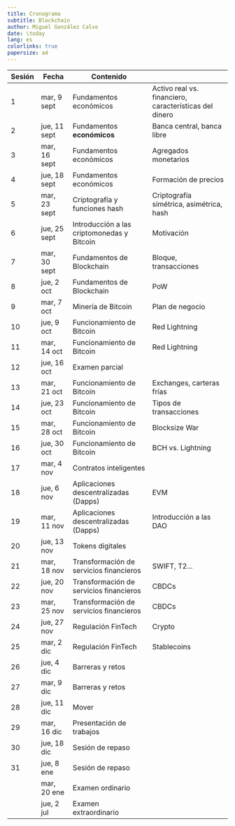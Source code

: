 ```yaml
---
title: Cronograma
subtitle: Blockchain
author: Miguel González Calvo
date: \today
lang: es
colorlinks: true
papersize: a4
---
```


| Sesión | Fecha        | Contenido                                  |                                                        |
| ------ | ------------ | ------------------------------------------ | ------------------------------------------------------ |
| 1      | mar, 9 sept  | Fundamentos económicos                     | Activo real vs. financiero, características del dinero |
| 2      | jue, 11 sept | Fundamentos **económicos**                     | Banca central, banca libre                             |
| 3      | mar, 16 sept | Fundamentos económicos                     | Agregados monetarios                                   |
| 4      | jue, 18 sept | Fundamentos económicos                     | Formación de precios                                   |
| 5      | mar, 23 sept | Criptografía y funciones hash              | Criptografía simétrica, asimétrica, hash               |
| 6      | jue, 25 sept | Introducción a las criptomonedas y Bitcoin | Motivación                                             |
| 7      | mar, 30 sept | Fundamentos de Blockchain                  | Bloque, transacciones                                  |
| 8      | jue, 2 oct   | Fundamentos de Blockchain                  | PoW                                                    |
| 9      | mar, 7 oct   | Minería de Bitcoin                         | Plan de negocio                                        |
| 10     | jue, 9 oct   | Funcionamiento de Bitcoin                  | Red Lightning                                          |
| 11     | mar, 14 oct  | Funcionamiento de Bitcoin                  | Red Lightning                                          |
| 12     | jue, 16 oct  | Examen parcial                             |                                                        |
| 13     | mar, 21 oct  | Funcionamiento de Bitcoin                  | Exchanges, carteras frías                              |
| 14     | jue, 23 oct  | Funcionamiento de Bitcoin                  | Tipos de transacciones                                 |
| 15     | mar, 28 oct  | Funcionamiento de Bitcoin                  | Blocksize War                                          |
| 16     | jue, 30 oct  | Funcionamiento de Bitcoin                  | BCH vs. Lightning                                      |
| 17     | mar, 4 nov   | Contratos inteligentes                     |                                                        |
| 18     | jue, 6 nov   | Aplicaciones descentralizadas (Dapps)      | EVM                                                    |
| 19     | mar, 11 nov  | Aplicaciones descentralizadas (Dapps)      | Introducción a las DAO                                 |
| 20     | jue, 13 nov  | Tokens digitales                           |                                                        |
| 21     | mar, 18 nov  | Transformación de servicios financieros    | SWIFT, T2...                                           |
| 22     | jue, 20 nov  | Transformación de servicios financieros    | CBDCs                                                  |
| 23     | mar, 25 nov  | Transformación de servicios financieros    | CBDCs                                                  |
| 24     | jue, 27 nov  | Regulación FinTech                         | Crypto                                                 |
| 25     | mar, 2 dic   | Regulación FinTech                         | Stablecoins                                            |
| 26     | jue, 4 dic   | Barreras y retos                           |                                                        |
| 27     | mar, 9 dic   | Barreras y retos                           |                                                        |
| 28     | jue, 11 dic  | Mover                                      |                                                        |
| 29     | mar, 16 dic  | Presentación de trabajos                   |                                                        |
| 30     | jue, 18 dic  | Sesión de repaso                           |                                                        |
| 31     | jue, 8 ene   | Sesión de repaso                           |                                                        |
|        | mar, 20 ene  | Examen ordinario                           |                                                        |
|        | jue, 2 jul   | Examen extraordinario                      |                                                        |